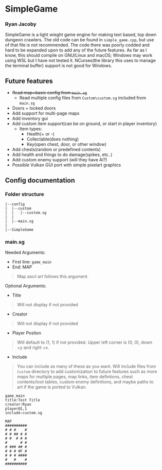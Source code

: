 # SimpleGame
### Ryan Jacoby

SimpleGame is a light wieght game engine for making text based, top down dungeon crawlers.  The old code can be found in `simple_game.cpp`, but use of that file is not recommended.  The code there was poorly codded and hard to be expanded upon to add any of the future features.  As far as I know, this should compile on GNU/Linux and macOS; Windows may work using WSL but I have not tested it.  NCurses(the library this uses to manage the terminal buffer) support is not good for Windows.

## Future features
- ~~Read map+basic config from `main.sg`~~
  - Read multiple config files from `Custom\custom.sg` included from `main.sg`
- Doors + locked doors
- Add support for multi-page maps
- Add inventory gui
- Add custom item support(can be on ground, or start in player inventory)
  - Item types:
    - Health(+ or -)
    - Collectable(does nothing)
    - Key(open chest, door, or other window)
- Add chests(random or predefined contents)
- Add health and things to do damage(spikes, etc..)
- Add custom enemy support (will they have AI?)
- Possible Vulkan GUI port with simple pixelart graphics

## Config documentation
### Folder structure
```
|--config
|  |--custom
|  |   |--custom.sg
|  |
|  |--main.sg
|
|--SimpleGame
```
### main.sg
Needed Arguments:
- First line: `game_main`
- End: MAP
> Map ascii art follows this argument.

Optional Arguments: 
- Title
> Will not display if not provided

- Creator
> Will not display if not provided 

- Player Positon
> Will default to (1, 1) if not provided.  Upper left corner is (0, 0), down +y and right +x.

- Include
> You can include as many of these as you want.  Will include files from `Custom` directory to add customization to future features such as more maps for multiple pages, map links, item defintions, chest contents/loot tables, custom enemy definitions, and maybe paths to art if the game is ported to Vulkan.
```sg
game_main
title:Test Title
creator:Ryan
player@1,1
include:custom.sg

MAP
##########
# # #    #
# # ## # #
# #  # # #
#      # #
# ### ## #
# # # #F #
# # # ####
#   #    #
##########
```
